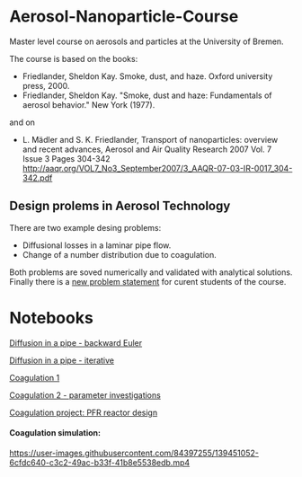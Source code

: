 # Aerosol-Nanoparticle-Course
Master level course on aerosols and particles at the University of Bremen.

The course is based on the books:

- Friedlander, Sheldon Kay. Smoke, dust, and haze. Oxford university press, 2000.
- Friedlander, Sheldon Kay. "Smoke, dust and haze: Fundamentals of aerosol behavior." New York (1977).

and on

- L. Mädler and S. K. Friedlander, Transport of nanoparticles: overview and recent advances, Aerosol and Air Quality Research 2007 Vol. 7 Issue 3 Pages 304-342
http://aaqr.org/VOL7_No3_September2007/3_AAQR-07-03-IR-0017_304-342.pdf

## Design prolems in Aerosol Technology

There are two example desing problems: 
- Diffusional losses in a laminar pipe flow. 
- Change of a number distribution due to coagulation. 

Both problems are soved numerically and validated with analytical solutions. Finally there is a [new problem statement](https://github.com/Leibniz-IWT/Aerosol-Nanoparticle-Course/blob/main/Coagulation%203%20(Project).ipynb) for curent students of the course. 

# Notebooks

[Diffusion in a pipe - backward Euler](Diffusion_tube_backward_euler.ipynb)

[Diffusion in a pipe - iterative](Diffusion_tube_upwind_central.ipynb)

[Coagulation 1](Coagulation_lm1.ipynb)

[Coagulation 2 - parameter investigations](https://github.com/Leibniz-IWT/Aerosol-Nanoparticle-Course/blob/main/Coagulation%202.ipynb)

[Coagulation project: PFR reactor design](https://github.com/Leibniz-IWT/Aerosol-Nanoparticle-Course/blob/main/Coagulation%203%20(Project).ipynb)

#### Coagulation simulation:

https://user-images.githubusercontent.com/84397255/139451052-6cfdc640-c3c2-49ac-b33f-41b8e5538edb.mp4





